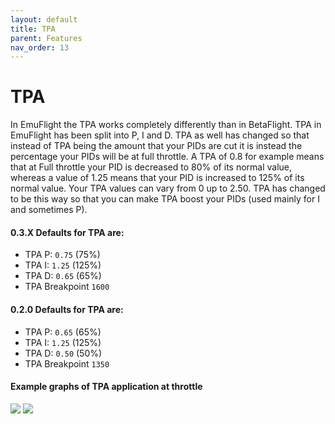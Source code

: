 ```yaml
---
layout: default
title: TPA
parent: Features
nav_order: 13
---
```


# TPA

In EmuFlight the TPA works completely differently than in BetaFlight. TPA in EmuFlight has been split into P, I and D. TPA as well has changed so that instead of TPA being the amount that your PIDs are cut it is instead the percentage your PIDs will be at full throttle. A TPA of 0.8 for example means that at Full throttle your PID is decreased to 80% of its normal value, whereas a value of 1.25 means that your PID is increased to 125% of its normal value. Your TPA values can vary from 0 up to 2.50. TPA has changed to be this way so that you can make TPA boost your PIDs (used mainly for I and sometimes P).

#### 0.3.X Defaults for TPA are:
* TPA P: `0.75` (75%)
* TPA I: `1.25` (125%)
* TPA D: `0.65` (65%)
* TPA Breakpoint `1600`

#### 0.2.0 Defaults for TPA are:
* TPA P: `0.65` (65%)
* TPA I: `1.25` (125%)
* TPA D: `0.50` (50%)
* TPA Breakpoint `1350`

#### Example graphs of TPA application at throttle
![](https://github.com/emuflight/EmuFlight/blob/master/docs/Screenshots/EMUF-TPA.png)
![](/emuflight/EmuFlight/blob/master/docs/assets/images/Emu_TPA_2.png)